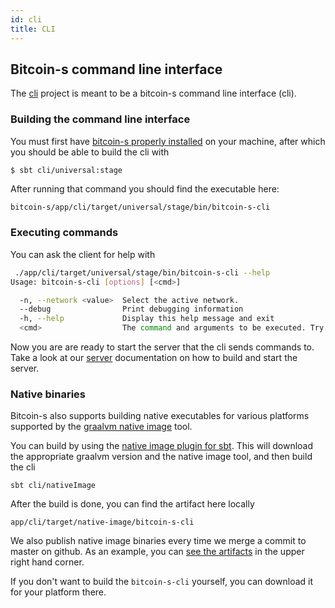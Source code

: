 ```yaml
---
id: cli
title: CLI
---
```



## Bitcoin-s command line interface

The [cli](/api/org/bitcoins/cli) project is meant to be a bitcoin-s command line interface (cli).

### Building the command line interface

You must first have [bitcoin-s properly installed](../getting-setup) on your machine, after which you should be able to build the cli with
```bashrc
$ sbt cli/universal:stage
```

After running that command you should find the executable here:

```bash
bitcoin-s/app/cli/target/universal/stage/bin/bitcoin-s-cli
```

### Executing commands
You can ask the client for help with

```bash
 ./app/cli/target/universal/stage/bin/bitcoin-s-cli --help
Usage: bitcoin-s-cli [options] [<cmd>]

  -n, --network <value>  Select the active network.
  --debug                Print debugging information
  -h, --help             Display this help message and exit
  <cmd>                  The command and arguments to be executed. Try bitcoin-s-cli help for a list of all commands
```


Now you are are ready to start the server that the cli sends commands to. Take a look at our [server](server.md) documentation on how to build and start the server.

### Native binaries

Bitcoin-s also supports building native executables for various platforms supported by the [graalvm native image](https://www.graalvm.org/reference-manual/native-image/) tool.

You can build by using the [native image plugin for sbt](https://github.com/scalameta/sbt-native-image). This will download the appropriate graalvm
version and the native image tool, and then build the cli

```bashrc
sbt cli/nativeImage
```

After the build is done, you can find the artifact here locally

```bashrc
app/cli/target/native-image/bitcoin-s-cli
```

We also publish native image binaries every time we merge a commit to master on github.
As an example, you can [see the artifacts](https://github.com/bitcoin-s/bitcoin-s/runs/1792909760)
in the upper right hand corner.

If you don't want to build the `bitcoin-s-cli` yourself, you can download it for your platform there.